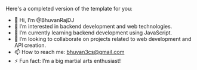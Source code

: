Here's a completed version of the template for you:

- 👋 Hi, I’m @BhuvanRajDJ
- 👀 I’m interested in backend development and web technologies.
- 🌱 I’m currently learning backend development using JavaScript.
- 💞️ I’m looking to collaborate on projects related to web development and API creation.
- 📫 How to reach me: bhuvan3cs@gmail.com
- ⚡ Fun fact:  I’m a big martial arts enthusiast!
<!---
BhuvanRajDJ/BhuvanRajDJ is a ✨ special ✨ repository because its `README.md` (this file) appears on your GitHub profile.
You can click the Preview link to take a look at your changes.
--->
